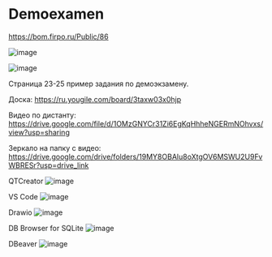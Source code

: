 # Demoexamen

https://bom.firpo.ru/Public/86

![image](https://github.com/user-attachments/assets/55c003bb-a684-4dce-8bf9-da0e11a69330)

![image](https://github.com/user-attachments/assets/dce48e67-2abf-4caa-9017-68d606c280e9)

Страница 23-25 пример задания по демоэкзамену. 

Доска: https://ru.yougile.com/board/3taxw03x0hjp

Видео по дистанту: https://drive.google.com/file/d/1OMzGNYCr31Zi6EgKqHhheNGERmNOhvxs/view?usp=sharing

Зеркало на папку с видео: https://drive.google.com/drive/folders/19MY8OBAlu8oXtgOV6MSWU2U9FvWBRESr?usp=drive_link

QTCreator
![image](https://github.com/user-attachments/assets/436b2ca4-2ca5-4865-ae85-01f04041ba9d)

VS Code
![image](https://github.com/user-attachments/assets/d6df9a55-f020-4254-a943-b904f254f165)

Drawio
![image](https://github.com/user-attachments/assets/c50e9ec6-d01d-4668-8a8d-75757157b131)

DB Browser for SQLite
![image](https://github.com/user-attachments/assets/f4818c61-9e58-4258-bf4b-599ddbb074df)

DBeaver
![image](https://github.com/user-attachments/assets/2042b13a-e9cf-4f85-a6ed-7102de6e3323)

